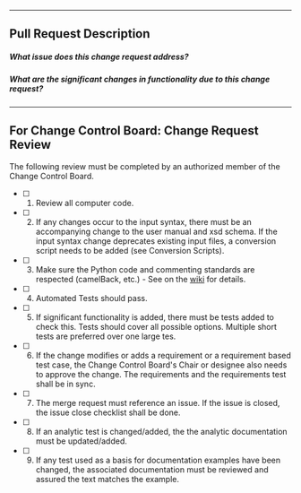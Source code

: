 --------
Pull Request Description
--------
##### What issue does this change request address?


##### What are the significant changes in functionality due to this change request?


----------------
For Change Control Board: Change Request Review
----------------
The following review must be completed by an authorized member of the Change Control Board.
- [ ] 1. Review all computer code.
- [ ] 2. If any changes occur to the input syntax, there must be an accompanying change to the user manual and xsd schema. If the input syntax change deprecates existing input files, a conversion script needs to be added (see Conversion Scripts).
- [ ] 3. Make sure the Python code and commenting standards are respected (camelBack, etc.) - See on the [wiki](https://github.com/idaholab/HERON/wiki/Code-Standards) for details.
- [ ] 4. Automated Tests should pass.
- [ ] 5. If significant functionality is added, there must be tests added to check this. Tests should cover all possible options.  Multiple short tests are preferred over one large tes.
- [ ] 6. If the change modifies or adds a requirement or a requirement based test case, the Change Control Board's Chair or designee also needs to approve the change.  The requirements and the requirements test shall be in sync.
- [ ] 7. The merge request must reference an issue.  If the issue is closed, the issue close checklist shall be done.
- [ ] 8. If an analytic test is changed/added, the the analytic documentation must be updated/added.
- [ ] 9. If any test used as a basis for documentation examples have been changed, the associated documentation must be reviewed and assured the text matches the example.

